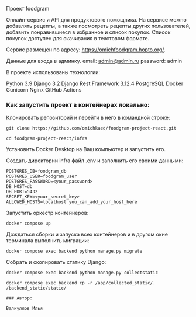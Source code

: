 Проект foodgram 

Онлайн-сервис и API для продуктового помощника. На сервисе можно добавлять рецепты, а 
также посмотреть рецепты других пользователей, добавить понравившиеся в избранное и список покупок.
Список покупок доступен для скачивания в текстовом формате.

Сервис размещен по адресу: https://omichfoodgram.hopto.org/. 

Данные для входа в админку.
email: admin@admin.ru
password: admin

В проекте использованы технологии:

Python 3.9
Django 3.2
Django Rest Framework 3.12.4
PostgreSQL
Docker
Gunicorn
Nginx
GitHub Actions


### Как запустить проект в контейнерах локально:

Клонировать репозиторий и перейти в него в командной строке:

```
git clone https://github.com/omichkaed/foodgram-project-react.git
```

```
cd foodgram-project-react/infra
```

Установить Docker Desktop на Ваш компьютер и запустить его.

Создать директории infra файл .env и заполнить его своими данными:

```
POSTGRES_DB=foodgram_db
POSTGRES_USER=foodgram_user
POSTGRES_PASSWORD=<your_password>
DB_HOST=db
DB_PORT=5432
SECRET_KEY=<your_secret_key>
ALLOWED_HOSTS=localhost you_can_add_your_host_here
```

Запустить оркестр контейнеров:

```
docker compose up
```

Дождаться сборки и запуска всех контейнеров и в другом окне терминала выполнить миграции:

```
docker compose exec backend python manage.py migrate 
```

Собрать и скопировать статику Django:

```
docker compose exec backend python manage.py collectstatic
```
```
docker compose exec backend cp -r /app/collected_static/. /backend_static/static/ 

### Автор:

Валиуллов Илья
